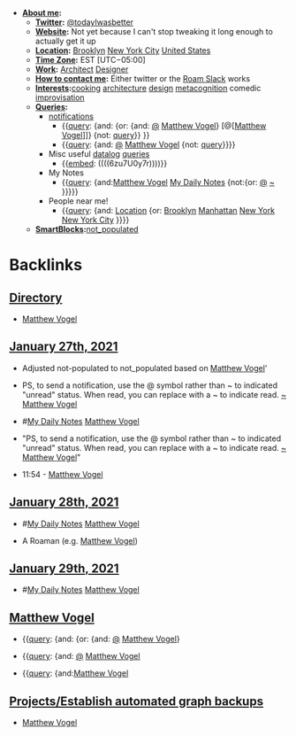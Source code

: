 - **[About me](<About me.md>):**
    - **[Twitter](<Twitter.md>):** [@todayIwasbetter](https://twitter.com/todayIwasbetter)
    - **[Website](<Website.md>):** Not yet because I can't stop tweaking it long enough to actually get it up
    - **[Location](<Location.md>):** [Brooklyn](<Brooklyn.md>) [New York City](<New York City.md>) [United States](<United States.md>)
    - **[Time Zone](<Time Zone.md>):** EST [UTC−05:00]
    - **[Work](<Work.md>):** [Architect](<Architect.md>) [Designer](<Designer.md>)
    - **[How to contact me](<How to contact me.md>):** Either twitter or the [Roam Slack](<Roam Slack.md>) works 
    - **[Interests](<Interests.md>):**[cooking](<cooking.md>) [architecture](<architecture.md>) [design](<design.md>) [metacognition](<metacognition.md>) comedic [improvisation](<improvisation.md>) 
    - **[Queries](<Queries.md>):**
        - [notifications](<notifications.md>)
            - {{[query](<query.md>): {and: {or: {and: [@](<@.md>) [Matthew Vogel](<Matthew Vogel.md>)} [@[[Matthew Vogel](<@[[Matthew Vogel.md>)]]} {not: [query](<query.md>)}} }}
            - {{[query](<query.md>): {and: [@](<@.md>) [Matthew Vogel](<Matthew Vogel.md>) {not: [query](<query.md>)}}}}
        - Misc useful [datalog](<datalog.md>) [queries](<queries.md>)
            - {{[embed](<embed.md>): ((((6zu7U0y7r))))}}
        - My Notes
            - {{[query](<query.md>): {and:[Matthew Vogel](<Matthew Vogel.md>) [My Daily Notes](<My Daily Notes.md>) {not:{or: [@](<@.md>) [~](<~.md>) }}}}}
        - People near me!
            - {{[query](<query.md>): {and: [Location](<Location.md>) {or: [Brooklyn](<Brooklyn.md>) [Manhattan](<Manhattan.md>) [New York](<New York.md>) [New York City](<New York City.md>) }}}}
    - **[SmartBlocks](<SmartBlocks.md>):**[not_populated](<not_populated.md>)

# Backlinks
## [Directory](<Directory.md>)
- [Matthew Vogel](<Matthew Vogel.md>)

## [January 27th, 2021](<January 27th, 2021.md>)
- Adjusted not-populated to not_populated based on [Matthew Vogel](<Matthew Vogel.md>)'

- PS, to send a notification, use the @ symbol rather than ~ to indicated "unread" status. When read, you can replace with a ~ to indicate read. [~](<~.md>) [Matthew Vogel](<Matthew Vogel.md>)

- #[My Daily Notes](<My Daily Notes.md>) [Matthew Vogel](<Matthew Vogel.md>)

- "PS, to send a notification, use the @ symbol rather than ~ to indicated "unread" status. When read, you can replace with a ~ to indicate read. [~](<~.md>) [Matthew Vogel](<Matthew Vogel.md>)"

- 11:54 - [Matthew Vogel](<Matthew Vogel.md>)

## [January 28th, 2021](<January 28th, 2021.md>)
- #[My Daily Notes](<My Daily Notes.md>) [Matthew Vogel](<Matthew Vogel.md>)

- A Roaman (e.g. [Matthew Vogel](<Matthew Vogel.md>))

## [January 29th, 2021](<January 29th, 2021.md>)
- #[My Daily Notes](<My Daily Notes.md>) [Matthew Vogel](<Matthew Vogel.md>)

## [Matthew Vogel](<Matthew Vogel.md>)
- {{[query](<query.md>): {and: {or: {and: [@](<@.md>) [Matthew Vogel](<Matthew Vogel.md>)}

- {{[query](<query.md>): {and: [@](<@.md>) [Matthew Vogel](<Matthew Vogel.md>)

- {{[query](<query.md>): {and:[Matthew Vogel](<Matthew Vogel.md>)

## [Projects/Establish automated graph backups](<Projects/Establish automated graph backups.md>)
- [Matthew Vogel](<Matthew Vogel.md>)

